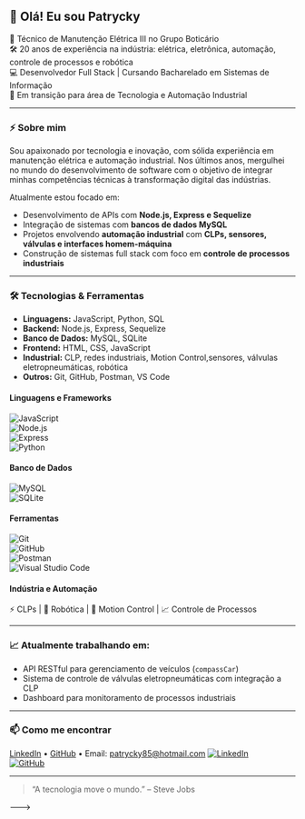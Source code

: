 ## 👋 Olá! Eu sou Patrycky 

🎯 Técnico de Manutenção Elétrica III no Grupo Boticário  
🛠️ 20 anos de experiência na indústria: elétrica, eletrônica, automação, controle de processos e robótica  
💻 Desenvolvedor Full Stack | Cursando Bacharelado em Sistemas de Informação  
🚀 Em transição para área de Tecnologia e Automação Industrial  

---

### ⚡ Sobre mim

Sou apaixonado por tecnologia e inovação, com sólida experiência em manutenção elétrica e automação industrial. Nos últimos anos, mergulhei no mundo do desenvolvimento de software com o objetivo de integrar minhas competências técnicas à transformação digital das indústrias.

Atualmente estou focado em:

- Desenvolvimento de APIs com **Node.js, Express e Sequelize**
- Integração de sistemas com **bancos de dados MySQL**
- Projetos envolvendo **automação industrial** com **CLPs, sensores, válvulas e interfaces homem-máquina**
- Construção de sistemas full stack com foco em **controle de processos industriais**

---

### 🛠️ Tecnologias & Ferramentas

- **Linguagens:** JavaScript, Python, SQL
- **Backend:** Node.js, Express, Sequelize  
- **Banco de Dados:** MySQL, SQLite  
- **Frontend:** HTML, CSS, JavaScript  
- **Industrial:** CLP, redes industriais, Motion Control,sensores, válvulas eletropneumáticas, robótica  
- **Outros:** Git, GitHub, Postman, VS Code

#### Linguagens e Frameworks  
![JavaScript](https://img.shields.io/badge/-JavaScript-F7DF1E?style=for-the-badge&logo=javascript&logoColor=black)  
![Node.js](https://img.shields.io/badge/-Node.js-339933?style=for-the-badge&logo=node.js&logoColor=white)  
![Express](https://img.shields.io/badge/-Express.js-000000?style=for-the-badge&logo=express&logoColor=white)  
![Python](https://img.shields.io/badge/-Python-3776AB?style=for-the-badge&logo=python&logoColor=white)  

#### Banco de Dados  
![MySQL](https://img.shields.io/badge/-MySQL-4479A1?style=for-the-badge&logo=mysql&logoColor=white)  
![SQLite](https://img.shields.io/badge/-SQLite-003B57?style=for-the-badge&logo=sqlite&logoColor=white)  

#### Ferramentas  
![Git](https://img.shields.io/badge/-Git-F05032?style=for-the-badge&logo=git&logoColor=white)  
![GitHub](https://img.shields.io/badge/-GitHub-181717?style=for-the-badge&logo=github&logoColor=white)  
![Postman](https://img.shields.io/badge/-Postman-FF6C37?style=for-the-badge&logo=postman&logoColor=white)  
![Visual Studio Code](https://img.shields.io/badge/-VSCode-007ACC?style=for-the-badge&logo=visual-studio-code&logoColor=white)  

#### Indústria e Automação  
⚡ CLPs | 🧠 Robótica | 🛞 Motion Control | 📈 Controle de Processos

---

### 📈 Atualmente trabalhando em:

- API RESTful para gerenciamento de veículos (`compassCar`)  
- Sistema de controle de válvulas eletropneumáticas com integração a CLP  
- Dashboard para monitoramento de processos industriais

---

### 📫 Como me encontrar

[LinkedIn](www.linkedin.com/in/patrycky-a-1ba904168) • [GitHub](https://github.com/Patrycky) • Email: patrycky85@hotmail.com
[![LinkedIn](https://img.shields.io/badge/-LinkedIn-0A66C2?style=for-the-badge&logo=linkedin&logoColor=white)](https://www.linkedin.com/)  
[![GitHub](https://img.shields.io/badge/-GitHub-181717?style=for-the-badge&logo=github&logoColor=white)](https://github.com/seuusuario) 

---

> “A tecnologia move o mundo.” – Steve Jobs

--->
